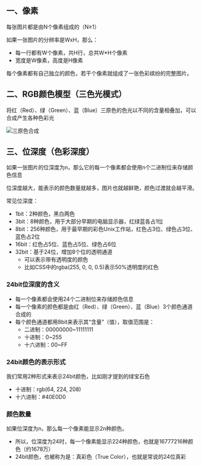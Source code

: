 ## 一、像素

每张图片都是由N个像素组成的（N≥1）

如果一张图片的分辨率是WxH，那么：

- 每一行都有W个像素，共H行，总共W*H个像素
- 宽度是W像素，高度是H像素

每个像素都有自己独立的颜色，若干个像素就组成了一张色彩缤纷的完整图片。

## 二、RGB颜色模型（三色光模式）

将红（Red）、绿（Green）、蓝（Blue）三原色的色光以不同的含量相叠加，可以合成产生各种色彩光

![三原色合成](http://xingyajie.oss-cn-hangzhou.aliyuncs.com/uPic/497279-20210301182807299-1567553861.png)

## 三、位深度（色彩深度）

如果一张图片的位深度为n，那么它的每一个像素都会使用n个二进制位来存储颜色信息

位深度越大，能表示的颜色数量就越多，图片也就越鲜艳，颜色过渡就会越平滑。

常见位深度：

- 1bit：2种颜色，黑白两色
- 3bit：8种颜色，用于大部分早期的电脑显示器，红绿蓝各占1位
- 8bit：256种颜色，用于最早期的彩色Unix工作站，红色占3位、绿色占3位、蓝色占2位
- 16bit：红色占5位、蓝色占5位、绿色占6位
- 32bit：基于24位，增加8个位的透明通道
  - 可以表示带有透明度的颜色
  - 比如CSS中的rgba(255, 0, 0, 0.5)表示50%透明度的红色

### 24bit位深度的含义

- 每一个像素都会使用24个二进制位来存储颜色信息
- 每一个像素的颜色都是由红（Red）、绿（Green）、蓝（Blue）3个颜色通道合成的
- 每个颜色通道都用8bit来表示其“含量”（值），取值范围是：
  - 二进制：00000000~11111111
  - 十进制：0~255
  - 十六进制：00~FF

### 24bit颜色的表示形式

我们常用2种形式来表示24bit颜色，比如刚才提到的绿宝石色

- 十进制：rgb(64, 224, 208)
- 十六进制：#40E0D0

### 颜色数量

如果位深度为n，那么每一个像素能显示2n种颜色。

- 所以，位深度为24时，每一个像素能显示224种颜色，也就是16777216种颜色（约1678万）
- 24bit颜色，也被称为是：真彩色（True Color），也就是常说的24位真彩